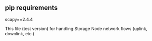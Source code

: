## pip requirements
scapy==2.4.4

This file (test version) for handling Storage Node network flows (uplink, downlink, etc.)
